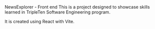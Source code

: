 NewsExplorer - Front end
This is a project designed to showcase skills learned in TripleTen Software Engineering program.

It is created using React with Vite.
